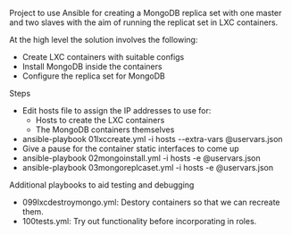Project to use Ansible for creating a  MongoDB replica set with one master and two slaves with the aim of running the replicat set in LXC containers.

At the high level the solution involves the following:
* Create LXC containers with suitable configs
* Install MongoDB inside the containers
* Configure the replica set for MongoDB 

Steps
* Edit hosts file to assign the IP addresses to use for:
  * Hosts to create the LXC containers
  * The MongoDB containers themselves
* ansible-playbook 01lxccreate.yml -i hosts --extra-vars @uservars.json
* Give a pause for the container static interfaces to come up
* ansible-playbook 02mongoinstall.yml -i hosts -e @uservars.json
* ansible-playbook 03mongoreplcaset.yml -i hosts -e @uservars.json

Additional playbooks to aid testing and debugging
* 099lxcdestroymongo.yml: Destory containers so that we can recreate them. 
* 100tests.yml: Try out functionality before incorporating in roles.
